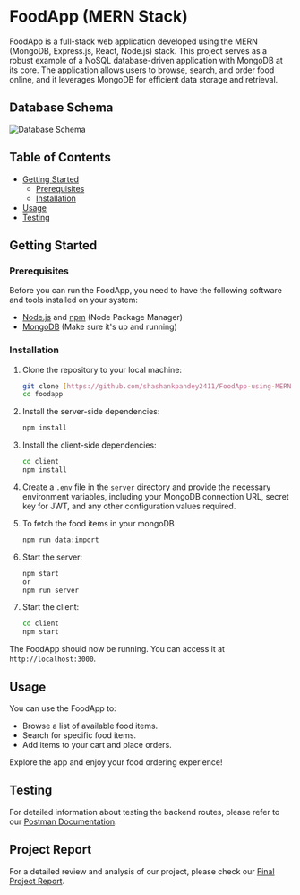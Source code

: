 # FoodApp (MERN Stack)

FoodApp is a full-stack web application developed using the MERN (MongoDB, Express.js, React, Node.js) stack. This project serves as a robust example of a NoSQL database-driven application with MongoDB at its core. The application allows users to browse, search, and order food online, and it leverages MongoDB for efficient data storage and retrieval.

## Database Schema

![Database Schema](https://github.com/shashankpandey2411/FoodApp-using-MERN/assets/84517279/6513b542-b61e-48ff-9290-da6de50df81e)


## Table of Contents
- [Getting Started](#getting-started)
  - [Prerequisites](#prerequisites)
  - [Installation](#installation)
- [Usage](#usage)
- [Testing](#testing)

## Getting Started

### Prerequisites

Before you can run the FoodApp, you need to have the following software and tools installed on your system:

- [Node.js](https://nodejs.org/) and [npm](https://www.npmjs.com/) (Node Package Manager)
- [MongoDB](https://www.mongodb.com/) (Make sure it's up and running)

### Installation

1. Clone the repository to your local machine:

   ```bash
   git clone [https://github.com/shashankpandey2411/FoodApp-using-MERN.git]
   cd foodapp
   ```

2. Install the server-side dependencies:

   ```bash
   npm install
   ```

3. Install the client-side dependencies:

   ```bash
   cd client
   npm install
   ```

4. Create a `.env` file in the `server` directory and provide the necessary environment variables, including your MongoDB connection URL, secret key for JWT, and any other configuration values required.

5. To fetch the food items in your mongoDB

   ```bash
   npm run data:import
   ```

7. Start the server:

   ```bash
   npm start
   or
   npm run server
   ```

8. Start the client:

   ```bash
   cd client
   npm start
   ```

The FoodApp should now be running. You can access it at `http://localhost:3000`.

## Usage

You can use the FoodApp to:

- Browse a list of available food items.
- Search for specific food items.
- Add items to your cart and place orders.

Explore the app and enjoy your food ordering experience!

## Testing

For detailed information about testing the backend routes, please refer to our [Postman Documentation](https://documenter.getpostman.com/view/28037604/2s9YXfa2v4).

## Project Report

For a detailed review and analysis of our project, please check our [Final Project Report](REVIEW-3.pdf).
